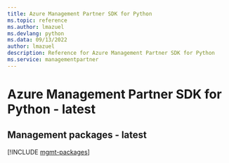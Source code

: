 ```yaml
---
title: Azure Management Partner SDK for Python
ms.topic: reference
ms.author: lmazuel
ms.devlang: python
ms.data: 09/13/2022
author: lmazuel
description: Reference for Azure Management Partner SDK for Python
ms.service: managementpartner
---
```

# Azure Management Partner SDK for Python - latest

## Management packages - latest
[!INCLUDE [mgmt-packages](management-partner-mgmt-index.md)]